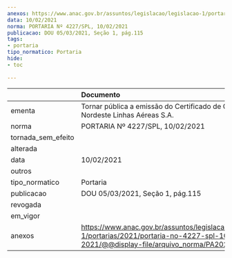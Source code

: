 ```yaml
---
anexos: https://www.anac.gov.br/assuntos/legislacao/legislacao-1/portarias/2021/portaria-no-4227-spl-10-02-2021/@@display-file/arquivo_norma/PA2021-4227.pdf
data: 10/02/2021
norma: PORTARIA Nº 4227/SPL, 10/02/2021
publicacao: DOU 05/03/2021, Seção 1, pág.115
tags:
- portaria
tipo_normatico: Portaria
hide: 
- toc 
 
---
```


|                    | Documento                                                                                                                                            |
|:-------------------|:-----------------------------------------------------------------------------------------------------------------------------------------------------|
| ementa             | Tornar pública a emissão do Certificado de CIAC da Nordeste Linhas Aéreas S.A.                                                                       |
| norma              | PORTARIA Nº 4227/SPL, 10/02/2021                                                                                                                     |
| tornada_sem_efeito |                                                                                                                                                      |
| alterada           |                                                                                                                                                      |
| data               | 10/02/2021                                                                                                                                           |
| outros             |                                                                                                                                                      |
| tipo_normatico     | Portaria                                                                                                                                             |
| publicacao         | DOU 05/03/2021, Seção 1, pág.115                                                                                                                     |
| revogada           |                                                                                                                                                      |
| em_vigor           |                                                                                                                                                      |
| anexos             | https://www.anac.gov.br/assuntos/legislacao/legislacao-1/portarias/2021/portaria-no-4227-spl-10-02-2021/@@display-file/arquivo_norma/PA2021-4227.pdf |